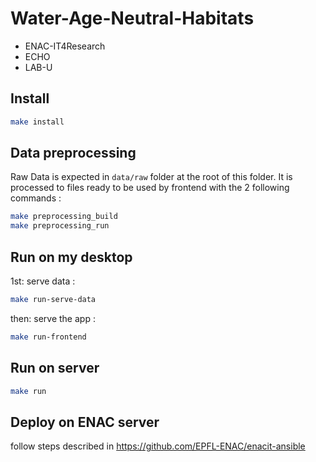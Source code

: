 # Water-Age-Neutral-Habitats

- ENAC-IT4Research
- ECHO
- LAB-U

## Install

```bash
make install
```

## Data preprocessing

Raw Data is expected in `data/raw` folder at the root of this folder. It is processed to files ready to be used by frontend with the 2 following commands :

```bash
make preprocessing_build
make preprocessing_run
```

## Run on my desktop

1st: serve data :

```bash
make run-serve-data
```

then: serve the app :

```bash
make run-frontend
```

## Run on server

```bash
make run
```

## Deploy on ENAC server

follow steps described in https://github.com/EPFL-ENAC/enacit-ansible
